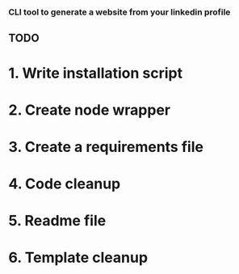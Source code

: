 ### CLI tool to generate a website from your linkedin profile

## TODO
# 1. Write installation script
# 2. Create node wrapper
# 3. Create a requirements file
# 4. Code cleanup 
# 5. Readme file
# 6. Template cleanup